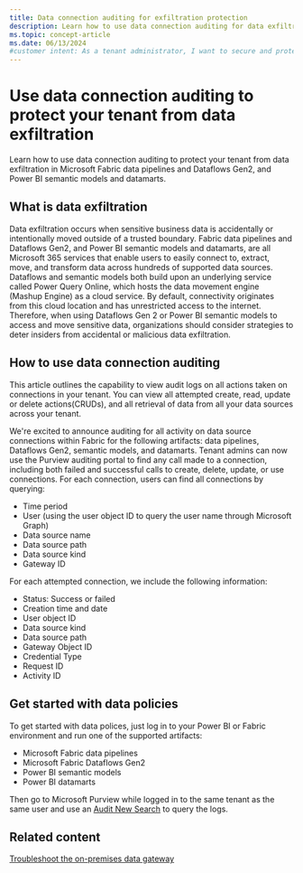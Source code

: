 ```yaml
---
title: Data connection auditing for exfiltration protection
description: Learn how to use data connection auditing for data exfiltration protection in Microsoft Fabric and Power BI across your tenant.
ms.topic: concept-article
ms.date: 06/13/2024
#customer intent: As a tenant administrator, I want to secure and protect my organizations data from eunwanted xfiltration.
---
```


# Use data connection auditing to protect your tenant from data exfiltration

Learn how to use data connection auditing to protect your tenant from data exfiltration in Microsoft Fabric data pipelines and Dataflows Gen2, and Power BI semantic models and datamarts.

## What is data exfiltration

Data exfiltration occurs when sensitive business data is accidentally or intentionally moved outside of a trusted boundary. Fabric data pipelines and Dataflows Gen2, and Power BI semantic models and datamarts, are all Microsoft 365 services that enable users to easily connect to, extract, move, and transform data across hundreds of supported data sources. Dataflows and semantic models both build upon an underlying service called Power Query Online, which hosts the data movement engine (Mashup Engine) as a cloud service. By default, connectivity originates from this cloud location and has unrestricted access to the internet. Therefore, when using Dataflows Gen 2 or Power BI semantic models to access and move sensitive data, organizations should consider strategies to deter insiders from accidental or malicious data exfiltration.

## How to use data connection auditing

This article outlines the capability to view audit logs on all actions taken on connections in your tenant. You can view all attempted create, read, update or delete actions(CRUDs), and all retrieval of data from all your data sources across your tenant.

We're excited to announce auditing for all activity on data source connections within Fabric for the following artifacts: data pipelines, Dataflows Gen2, semantic models, and datamarts. Tenant admins can now use the Purview auditing portal to find any call made to a connection, including both failed and successful calls to create, delete, update, or use connections. For each connection, users can find all connections by querying:

- Time period
- User (using the user object ID to query the user name through Microsoft Graph)
- Data source name
- Data source path
- Data source kind
- Gateway ID

For each attempted connection, we include the following information:

- Status: Success or failed
- Creation time and date
- User object ID
- Data source kind
- Data source path
- Gateway Object ID
- Credential Type
- Request ID
- Activity ID

## Get started with data policies

To get started with data polices, just log in to your Power BI or Fabric environment and run one of the supported artifacts:

- Microsoft Fabric data pipelines
- Microsoft Fabric Dataflows Gen2
- Power BI semantic models
- Power BI datamarts

Then go to Microsoft Purview while logged in to the same tenant as the same user and use an [Audit New Search](/purview/audit-search) to query the logs.

## Related content

[Troubleshoot the on-premises data gateway](service-gateway-tshoot.md)
